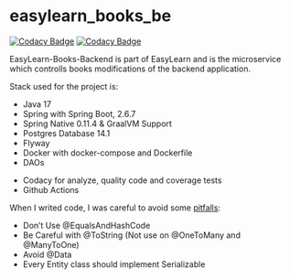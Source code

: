 # easylearn_books_be

[![Codacy Badge](https://app.codacy.com/project/badge/Grade/a46eb33a8a4a4d87853a3aeaad137d60)](https://www.codacy.com/gh/nicugnm/easylearn_books_be/dashboard?utm_source=github.com&amp;utm_medium=referral&amp;utm_content=nicugnm/easylearn_books_be&amp;utm_campaign=Badge_Grade)
[![Codacy Badge](https://app.codacy.com/project/badge/Coverage/a46eb33a8a4a4d87853a3aeaad137d60)](https://www.codacy.com/gh/nicugnm/easylearn_books_be/dashboard?utm_source=github.com&utm_medium=referral&utm_content=nicugnm/easylearn_books_be&amp;utm_campaign=Badge_Grade)

EasyLearn-Books-Backend is part of EasyLearn and is the microservice which controlls books modifications of the backend application.

Stack used for the project is:

* Java 17
* Spring with Spring Boot, 2.6.7
* Spring Native 0.11.4 & GraalVM Support
* Postgres Database 14.1
* Flyway
* Docker with docker-compose and Dockerfile
* DAOs
<!--* Mocked Tests are maked with Mockito and JUnit 5
* JaCoCo Plugin 0.8.8
* MapStruct Plugin 1.4.2-Final
* OpenFeign 3.1.1
* DTOs-->
* Codacy for analyze, quality code and coverage tests
* Github Actions

When I writed code, I was careful to avoid some [pitfalls](https://thorben-janssen.com/lombok-hibernate-how-to-avoid-common-pitfalls/):
- Don’t Use @EqualsAndHashCode
- Be Careful with @ToString (Not use on @OneToMany and @ManyToOne)
- Avoid @Data
- Every Entity class should implement Serializable

